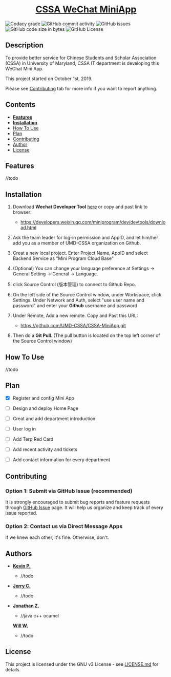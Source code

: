 <h1 align="center">
  <a href="https://github.com/UMD-CSSA/CSSA-MiniApp.git/">CSSA WeChat MiniApp</a>
</h1>

![Codacy grade](https://api.codacy.com/project/badge/Grade/8126695323e746c48e84aacc7f4fbd30?isInternal=true)
![GitHub commit activity](https://img.shields.io/github/commit-activity/y/UMD-CSSA/CSSA-MiniApp.svg)
![GitHub issues](https://img.shields.io/github/issues/UMD-CSSA/CSSA-MiniApp.svg)
![GitHub code size in bytes](https://img.shields.io/github/languages/code-size/UMD-CSSA/CSSA-MiniApp.svg)
![GitHub License](https://img.shields.io/github/license/UMD-CSSA/CSSA-MiniApp.svg)

## Description

To provide better service for Chinese Students and Scholar Association (CSSA) in University of Maryland, CSSA IT department is developing this WeChat Mini App.

This project started on October 1st, 2019.

Please see [Contributing](#user-content-contributing) tab for more info if you want to report anything.

## Contents

-   [**Features**](#user-content-features)
-   [**Installation**](#user-content-installation)
-   [How To Use](#user-content-how-to-use)
-   [Plan](#user-content-plan)
-   [Contributing](#user-content-contributing)
-   [Author](#user-content-author)
-   [License](#user-content-license)

## Features

//todo

## Installation

1. Download **Wechat Developer Tool** [here](<https://developers.weixin.qq.com/miniprogram/dev/devtools/download.html>) or copy and past link to browser:

    - https://developers.weixin.qq.com/miniprogram/dev/devtools/download.html

2. Ask the team leader for log-in permission and AppID, and let him/her add you as a member of UMD-CSSA organization on Github.

3. Creat a new local project. Enter Project Name, AppID and select Backend Service as "Mini Program Cloud Base"

4. (Optional) You can change your language preference at Settings -> General Setting -> General -> Language.

5. click Source Control (版本管理) to connect to Github Repo.

6. On the left side of the Source Control window, under Workspace, click Settings. Under Network and Auth, select "use user name and password" and enter your **Github** username and password

7. Under Remote, Add a new remote. Copy and Past this URL:
    - https://github.com/UMD-CSSA/CSSA-MiniApp.git

8. Then do a **Git Pull**. (The pull button is located on the top left corner of the Source Control window)


## How To Use

//todo

## Plan
- [X] Register and config Mini App
- [ ] Design and deploy Home Page
- [ ] Creat and add department introduction
- [ ] User log in
- [ ] Add Terp Red Card
- [ ] Add recent activity and tickets
- [ ] Add contact information for every department


## Contributing

### Option 1: Submit via GitHub Issue (recommended)

It is strongly encouraged to submit bug reports and feature requests through [GitHub Issue](https://github.com/UMD-CSSA/CSSA-MiniApp.git/issues) page. It will help us organize and keep track of every issue reported.

### Option 2: Contact us via Direct Message Apps

If we knew each other, it's fine. Otherwise, don't.

## Authors

-   **[Kevin P.](<https://github.com/syKevinPeng>)**
    -   //todo

-   **[Jerry C.](<https://github.com/jerryc05>)**
    -   //todo

-   **[Jonathan Z.](<https://github.com/yzhong1>)**
    -   //java c++ ocamel

    **[Will W.](<https://github.com/willAries>)**
    -   //todo

## License

This project is licensed under the GNU v3 License - see [LICENSE.md](https://github.com/UMD-CSSA/CSSA-MiniApp.git/blob/master/LICENSE) for details.